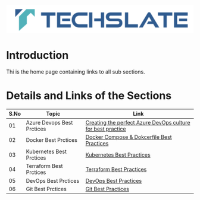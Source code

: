 ![TechSlate](../global/images/ts.png)

# Introduction 

Thi is the home page containing links to all sub sections.


# Details and Links of the Sections 



|S.No| Topic | Link |
|----|---------|-------------|
|01  | Azure Devops Best Prctices| [Creating the perfect Azure DevOps culture for best practice](AzureDevOps.md) |
|02  | Docker Best Prctices | [ Docker Compose & Dokcerfile Best Practices ](Docker.md) |
|03  | Kubernetes Best Prctices | [Kubernetes Best Practices](kubernetes.md) |
|04  | Terraform Best Prctices  | [Terraform Best Practices](Terraform.md) |
|05  | DevOps Best Prctices  | [DevOps Best Practices](DevOps.md) |
|06  | Git Best Prctices  | [Git Best Practices](Git.md) |